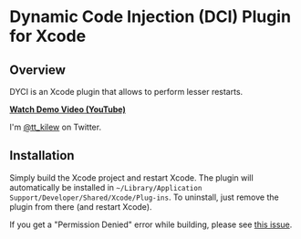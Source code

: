 # Dynamic Code Injection (DCI) Plugin for Xcode

## Overview

DYCI is an Xcode plugin that allows to perform lesser restarts.

**[Watch Demo Video (YouTube)](https://www.youtube.com/watch?v=8nyEpAqUug4)**

I'm [@tt_kilew](http://twitter.com/tt_kilew) on Twitter.


## Installation

Simply build the Xcode project and restart Xcode. The plugin will automatically be installed in `~/Library/Application Support/Developer/Shared/Xcode/Plug-ins`. To uninstall, just remove the plugin from there (and restart Xcode).

If you get a "Permission Denied" error while building, please see [this issue](https://github.com/omz/ColorSense-for-Xcode/issues/1).
